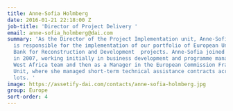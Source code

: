 ```yaml
---
title: Anne-Sofia Holmberg
date: 2016-01-21 22:18:00 Z
job-title: 'Director of Project Delivery '
email: anne-sofia_holmberg@dai.com
summary: 'As the Director of the Project Implementation unit, Anne-Sofia Holmberg
  is responsible for the implementation of our portfolio of European Union and European
  Bank for Reconstruction and Development  projects. Anne-Sofia joined the company
  in 2007, working initially in business development and programme management in the
  West Africa team and then as a Manager in the European Commission Framework Contracts
  Unit, where she managed short-term technical assistance contracts across five thematic
  lots. '
image: https://assetify-dai.com/contacts/anne-sofia-holmberg.jpg
group: Europe
sort-order: 4
---
```



